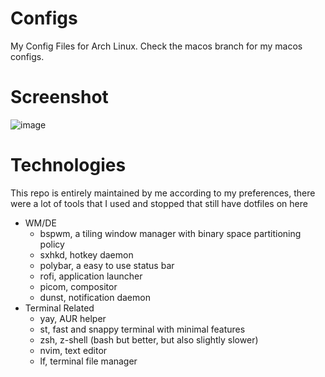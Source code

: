 # Configs
My Config Files for Arch Linux. Check the macos branch for my macos configs.

# Screenshot
![image](https://github.com/xinslu/.config/assets/69013394/47a95e66-7377-4695-81de-d39232d4863e)

# Technologies
This repo is entirely maintained by me according to my preferences, there were a lot of tools that I used and stopped that still have dotfiles on here
- WM/DE
    - bspwm, a tiling window manager with binary space partitioning policy 
    - sxhkd, hotkey daemon
    - polybar, a easy to use status bar 
    - rofi, application launcher
    - picom, compositor
    - dunst, notification daemon
- Terminal Related
    - yay, AUR helper
    - st, fast and snappy terminal with minimal features
    - zsh, z-shell (bash but better, but also slightly slower)
    - nvim, text editor
    - lf, terminal file manager
